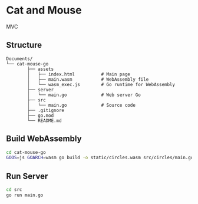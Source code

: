 # Cat and Mouse

MVC

## Structure

```plaintext
Documents/
└── cat-mouse-go
        ├── assets
        │   ├── index.html          # Main page
        │   ├── main.wasm           # WebAssembly file
        │   └── wasm_exec.js        # Go runtime for WebAssembly
        ├── server 
        │   └── main.go             # Web server Go
        ├── src
        │   └── main.go             # Source code
        ├── .gitignore
        ├── go.mod
        └── README.md
```

## Build WebAssembly

```bash
cd cat-mouse-go
GOOS=js GOARCH=wasm go build -o static/circles.wasm src/circles/main.go
```

## Run Server

```bash
cd src
go run main.go
```
